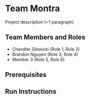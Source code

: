 # Team Montra

Project description (~1 paragraph)

## Team Members and Roles

* Chandler Glowicki (Role 1, Role 2)
* Brandon Nguyen (Role 3, Role 4)
* Member 3 (Role 5, Role 6)

## Prerequisites

## Run Instructions
